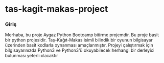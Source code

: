 # tas-kagit-makas-project

### Giriş

Merhaba, bu proje Aygaz Python Bootcamp bitirme projemdir.
Bu proje basit bir python projesidir. Taş-Kağıt-Makas isimli bilindik bir oyunun bilgisayar üzerinden basit kodlarla oynanması amaçlanmıştır. Projeyi çalıştırmak için bilgisayarınızda Python3 ve Python3'ü okuyabilecek herhangi bir derleyici bulunması yeterli olacaktır
